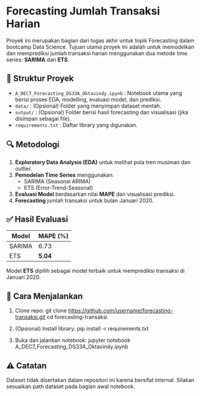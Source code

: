 # Forecasting Jumlah Transaksi Harian

Proyek ini merupakan bagian dari tugas akhir untuk topik Forecasting dalam bootcamp Data Science. Tujuan utama proyek ini adalah untuk memodelkan dan memprediksi jumlah transaksi harian menggunakan dua metode time series: **SARIMA** dan **ETS**.

## 📁 Struktur Proyek

- `A_DEC7_Forecasting_DS33A_Oktavindy.ipynb` : Notebook utama yang berisi proses EDA, modelling, evaluasi model, dan prediksi.
- `data/` : (Opsional) Folder yang menyimpan dataset mentah.
- `output/` : (Opsional) Folder berisi hasil forecasting dan visualisasi (jika disimpan sebagai file).
- `requirements.txt` : Daftar library yang digunakan.

## 🔍 Metodologi

1. **Exploratory Data Analysis (EDA)** untuk melihat pola tren musiman dan outlier.
2. **Pemodelan Time Series** menggunakan:
   - SARIMA (Seasonal ARIMA)
   - ETS (Error-Trend-Seasonal)
3. **Evaluasi Model** berdasarkan nilai **MAPE** dan visualisasi prediksi.
4. **Forecasting** jumlah transaksi untuk bulan Januari 2020.

## ✅ Hasil Evaluasi

| Model  | MAPE (%) |
|--------|-----------|
| SARIMA | 6.73      |
| ETS    | **5.04**  |

Model **ETS** dipilih sebagai model terbaik untuk memprediksi transaksi di Januari 2020.

## 🚀 Cara Menjalankan

1. Clone repo:
git clone https://github.com/username/forecasting-transaksi.git
cd forecasting-transaksi

2. (Opsional) Install library:
pip install -r requirements.txt

3. Buka dan jalankan notebook:
jupyter notebook A_DEC7_Forecasting_DS33A_Oktavindy.ipynb


## ⚠️ Catatan
Dataset tidak disertakan dalam repositori ini karena bersifat internal. Silakan sesuaikan path dataset pada bagian awal notebook.




